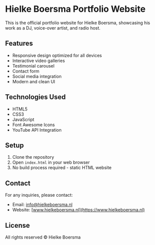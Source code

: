 # Hielke Boersma Portfolio Website

This is the official portfolio website for Hielke Boersma, showcasing his work as a DJ, voice-over artist, and radio host.

## Features

- Responsive design optimized for all devices
- Interactive video galleries
- Testimonial carousel
- Contact form
- Social media integration
- Modern and clean UI

## Technologies Used

- HTML5
- CSS3
- JavaScript
- Font Awesome Icons
- YouTube API Integration

## Setup

1. Clone the repository
2. Open `index.html` in your web browser
3. No build process required - static HTML website

## Contact

For any inquiries, please contact:
- Email: info@hielkeboersma.nl
- Website: [www.hielkeboersma.nl](https://www.hielkeboersma.nl)

## License

All rights reserved © Hielke Boersma 